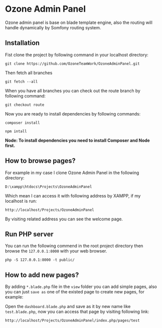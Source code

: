 # Ozone Admin Panel

Ozone admin panel is base on blade template engine, also the routing will handle dynamically by Somfony routing system.

## Installation
Fist clone the project by following command in your localhost directory: 

`git clone https://github.com/OzoneTeamWork/OzoneAdminPanel.git`

Then fetch all branches

`git fetch --all`

When you have all branches you can check out the route branch by following command: 

`git checkout route`

Now you are ready to install dependencies by following commands: 

`composer install`

`npm intall`

**Node: To install dependencies you need to install Composer and Node first.**

## How to browse pages?
For example in my case I clone Ozone Admin Panel in the following directory: 

`D:\xampp\htdocs\Projects\OzoneAdminPanel`

Which mean I can access it with following address by XAMPP, if my localhost is run:

`http://localhost/Projects/OzoneAdminPanel` 

By visiting related address you can see the welcome page.

## Run PHP server
You can run the following commend in the root project directory then browse the `127.0.0.1:8000` with your web browser.

`php -S 127.0.0.1:8000 -t public/`

## How to add new pages?
By adding `*.blade.php` file in the `view` folder you can add simple pages, also you can just `save as` one of the existed page to create new pages, for example: 

Open the `dashboard.blade.php` and save as it by new name like `test.blade.php`, now you can access that page by visiting following link: 

`http://localhost/Projects/OzoneAdminPanel/index.php/pages/test`

